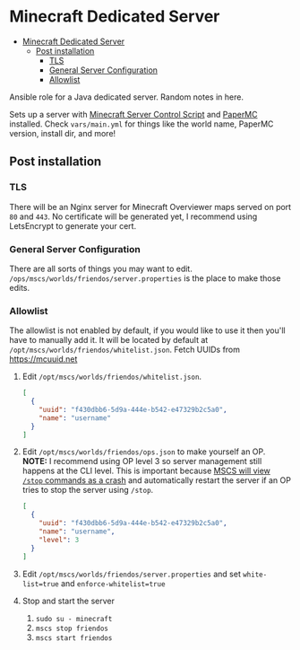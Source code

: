 # Minecraft Dedicated Server

- [Minecraft Dedicated Server](#minecraft-dedicated-server)
  - [Post installation](#post-installation)
    - [TLS](#tls)
    - [General Server Configuration](#general-server-configuration)
    - [Allowlist](#allowlist)

Ansible role for a Java dedicated server. Random notes in here.

Sets up a server with [Minecraft Server Control Script](https://minecraftservercontrol.github.io/docs/mscs/installation)
and [PaperMC](https://papermc.io/) installed. Check `vars/main.yml` for things like the world name, PaperMC version,
install dir, and more!

## Post installation

### TLS

There will be an Nginx server for Minecraft Overviewer maps served on port `80` and `443`. No certificate will be
generated yet, I recommend using LetsEncrypt to generate your cert.

### General Server Configuration

There are all sorts of things you may want to edit. `/ops/mscs/worlds/friendos/server.properties` is the place to make
those edits.

### Allowlist

The allowlist is not enabled by default, if you would like to use it then you'll have to manually add it. It will be
located by default at `/opt/mscs/worlds/friendos/whitelist.json`. Fetch UUIDs from <https://mcuuid.net>

1. Edit `/opt/mscs/worlds/friendos/whitelist.json`.

   ```json
   [
     {
       "uuid": "f430dbb6-5d9a-444e-b542-e47329b2c5a0",
       "name": "username"
     }
   ]
   ```

2. Edit `/opt/mscs/worlds/friendos/ops.json` to make yourself an OP. **NOTE:** I recommend using OP level 3 so server
   management still happens at the CLI level. This is important because
   [MSCS will view `/stop` commands as a crash](https://minecraftservercontrol.github.io/docs/mscs/crash-detection#notes)
   and automatically restart the server if an OP tries to stop the server using `/stop`.

   ```json
   [
     {
       "uuid": "f430dbb6-5d9a-444e-b542-e47329b2c5a0",
       "name": "username",
       "level": 3
     }
   ]
   ```

3. Edit `/opt/mscs/worlds/friendos/server.properties` and set `white-list=true` and `enforce-whitelist=true`
4. Stop and start the server
   1. `sudo su - minecraft`
   2. `mscs stop friendos`
   3. `mscs start friendos`
